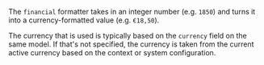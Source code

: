 The `financial` formatter takes in an integer number (e.g. `1850`) and turns it into a currency-formatted value (e.g. `€18,50`).

The currency that is used is typically based on the `currency` field on the same model. If that's not specified, the currency is taken from the current active currency based on the context or system configuration.